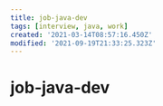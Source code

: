 ```yaml
---
title: job-java-dev
tags: [interview, java, work]
created: '2021-03-14T08:57:16.450Z'
modified: '2021-09-19T21:33:25.323Z'
---
```


# job-java-dev
